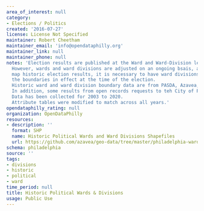 ```yaml
---
area_of_interest: null
category:
- Elections / Politics
created: '2016-07-27'
license: License Not Specified
maintainer: Robert Cheetham
maintainer_email: 'info@opendataphilly.org'
maintainer_link: null
maintainer_phone: null
notes: 'Election results are published at the Ward and Ward-Division levels.
  However, wards and ward divisions are adjusted on an ongoing bsais, and in order to
  map historic election results, it is necessary to have ward divisions that match
  the boundaries in effect at the time of the election.
  Historic ward and ward division boundary data are from PASDA, Azavea, and Robert Cheetham archives.
  In addition, some results from open records requests to teh City of Philadelphia.
  Data has been collected for 2003 to 2020.
  Attribute tables were modified to match across all years.'
opendataphilly_rating: null
organization: OpenDataPhilly
resources:
- description: ''
  format: SHP
  name: Historic Political Wards and Ward Divisions Shapefiles
  url: https://github.com/azavea/geo-data/tree/master/philadelphia-wards-divisions
schema: philadelphia
source: ''
tags:
- divisions
- historic
- political
- ward
time_period: null
title: Historic Political Wards & Divisions
usage: Public Use
---
```

